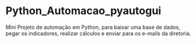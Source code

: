 # Python_Automacao_pyautogui
Mini Projeto de automação em Python, para baixar uma base de dados, pegar os indicadores, realizar cálculos e enviar para os e-mails da diretoria.
